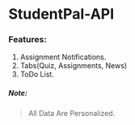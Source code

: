 # StudentPal-API

### Features:
1. Assignment Notifications.
2. Tabs(Quiz, Assignments, News)
3. ToDo List.


##### Note:
> All Data Are Personalized.
